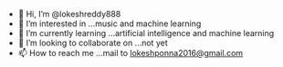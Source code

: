 - 👋 Hi, I’m @lokeshreddy888
- 👀 I’m interested in ...music and machine learning
- 🌱 I’m currently learning ...artificial intelligence and machine learning
- 💞️ I’m looking to collaborate on ...not yet 
- 📫 How to reach me ...mail to lokeshponna2016@gmail.com

<!---
lokeshreddy888/lokeshreddy888 is a ✨ special ✨ repository because its `README.md` (this file) appears on your GitHub profile.
You can click the Preview link to take a look at your changes.
--->
